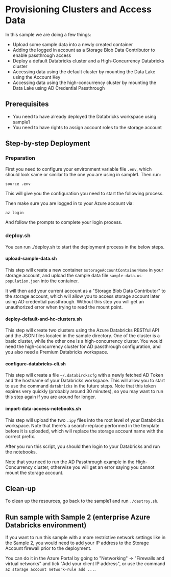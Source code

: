 # Provisioning Clusters and Access Data

In this sample we are doing a few things:

- Upload some sample data into a newly created container
- Adding the logged in account as a Storage Blob Data Contributor to enable passthrough access
- Deploy a default Databricks cluster and a High-Concurrency Databricks cluster
- Accessing data using the default cluster by mounting the Data Lake using the Account Key
- Accessing data using the high-concurrency cluster by mounting the Data Lake using AD Credential Passthrough

## Prerequisites

* You need to have already deployed the Databricks workspace using sample1
* You need to have rights to assign account roles to the storage account

## Step-by-step Deployment

### Preparation

First you need to configure your environment variable file `.env`, which should look same
or similar to the one you are using in sample1. Then run:

```
source .env
```

This will give you the configuration you need to start the following process.

Then make sure you are logged in to your Azure account via:

```
az login
```

And follow the prompts to complete your login process.

### deploy.sh

You can run ./deploy.sh to start the deployment process in the below steps.

#### upload-sample-data.sh

This step will create a new container `$storageAccountContainerName` in your storage account,
and upload the sample data file `sample-data.us-population.json` into the container.

It will then add your current account as a "Storage Blob Data Contributor" to the storage
account, which will allow you to access storage account later using AD credential passthrough.
Without this step you will get an unauthorized error when trying to read the mount point.

#### deploy-default-and-hc-clusters.sh

This step will create two clusters using the Azure Databricks RESTful API and the JSON files
located in the sample directory. One of the cluster is a basic cluster, while the other one
is a high-concurrency cluster. You would need the high-concurrency cluster for AD passthrough
configuration, and you also need a Premium Databricks workspace.

#### configure-databricks-cli.sh

This step will create a file `~/.databirckscfg` with a newly fetched AD Token and the hostname
of your Databricks workspace. This will allow you to start to use the command `databricks` in the
future steps. Note that this token expires very quickly (probably around 30 minutes), so you
may want to run this step again if you are around for longer.

#### import-data-access-notebooks.sh

This step will upload the two `.ipy` files into the root level of your Databricks workspace.
Note that there's a search-replace performed in the template before it is uploaded, which will
replace the storage account name with the correct prefix.

After you run this script, you should then login to your Databricks and run the notebooks.

Note that you need to run the AD Passthrough example in the High-Concurrency cluster, otherwise
you will get an error saying you cannot mount the storage account.

## Clean-up

To clean up the resources, go back to the sample1 and run `./destroy.sh`.

## Run sample with Sample 2 (enterprise Azure Databricks environment)

If you want to run this sample with a more restrictive network settings like in the Sample 2,
you would need to add your IP address to the Storage Account firewall prior to the deployment.

You can do it in the Azure Portal by going to "Networking" -> "Firewalls and virtual networks"
and tick "Add your client IP address", or use the command `az storage account network-rule add ...`.